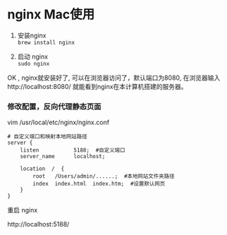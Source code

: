 # nginx  Mac使用


1. 安装nginx   
	`brew install nginx`   


2. 启动 nginx   
  `sudo nginx`  


OK , nginx就安装好了, 可以在浏览器访问了，默认端口为8080,  在浏览器输入 http://localhost:8080/ 就能看到nginx在本计算机搭建的服务器。  


### 修改配置，反向代理静态页面

vim /usr/local/etc/nginx/nginx.conf  


```
# 自定义端口和映射本地网站路径
server {
	listen           5188;  #自定义端口
	server_name      localhost;

	location  /  {
		root   /Users/admin/......;  #本地网站文件夹路径
		index  index.html  index.htm;  #设置默认网页
	}
}
```

重启 nginx  

http://localhost:5188/   

